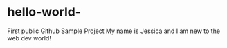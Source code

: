 # hello-world-
First public Github Sample Project 
My name is Jessica and I am new to the web dev world!
